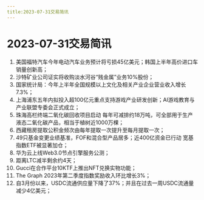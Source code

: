 ```yaml
---
title:2023-07-31交易简讯
---
```

# 2023-07-31交易简讯
1. 美国福特汽车今年电动汽车业务预计将亏损45亿美元；韩国上半年高价进口车销量创新高；
2. 沙特矿业公司证实将收购淡水河谷“贱金属”业务10%股份；
3. 国家统计局：今年上半年全国规模以上文化及相关产业企业营业收入增长7.3%；
4. 上海浦东五年内拟投入超100亿元重点支持游戏产业研发创新；AI游戏教育与产业联盟专委会正式成立；
5. 珠海高栏终端二氧化碳回收项目启动 每年可减排约18万吨，可全部用于生产液态二氧化碳产品，相当于植树近1000万棵；
6. 西藏租房提取公积金频次由每年提取一次提升至每月提取一次；
7. 49只基金变更业绩基准，FOF和混合型产品居多；近400亿资金已行动 宽基指数ETF被显著加仓；
8. 华为云上线Web3.0节点引擎服务公测；
9. 距离LTC减半剩余约4天；
10. Gucci在合作平台10KTF上推出NFT兑换实物功能；
11. The Graph 2023年第二季度指数奖励收入环比增长3%；
12. 自3月份以来，USDC流通供应量下降了37%；并且在过去一周USDC流通量减少4亿美元；
